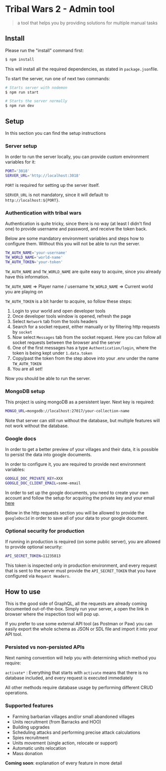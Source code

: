 #  Tribal Wars 2 - Admin tool
> a tool that helps you by providing solutions for multiple manual tasks

## Install

Please run the "install" command first:

```sh
$ npm install
```

This will install all the required dependencies, as stated in `package.json`file.

To start the server, run one of next two commands:

```sh
# Starts server with nodemon
$ npm run start

# Starts the server normally
$ npm run dev
```


## Setup

In this section you can find the setup instructions

### Server setup

In order to run the server locally, you can provide custom environment variables for it:

```sh
PORT='3018'
SERVER_URL='http://localhost:3018'
```

`PORT` is required for setting up the server itself. 

`SERVER_URL` is not mandatory, since it will default to `http://localhost:${PORT}`.

### Authentication with tribal wars 

Authentication is quite tricky, since there is no way (at least I didn't find one) to provide username and password, and receive the token back.

Below are some mandatory environment variables and steps how to configure them. Without this you will not be able to run the server.

```sh
TW_AUTH_NAME='your-username'
TW_WORLD_NAME='world-name'
TW_AUTH_TOKEN='your-token'
```

`TW_AUTH_NAME` and `TW_WORLD_NAME` are quite easy to acquire, since you already have this information.

`TW_AUTH_NAME` => Player name / username
`TW_WORLD_NAME` => Current world you are playing on

`TW_AUTH_TOKEN` is a bit harder to acquire, so follow these steps:

1. Login to your world and open developer tools
2. Once developer tools window is opened, refresh the page
3. Select `Network` tab from the tools headers
4. Search for a socket request, either manually or by filtering http requests by `socket`
5. Now select `Messages` tab from the socket request. Here you can follow all socket requests between the browser and the server
6. One of the first messages has a type `Authentication/login`, where the token is being kept under `1.data.token`
7. Copy/past the token from the step above into your .env under the name `TW_AUTH_TOKEN`
8. You are all set!

Now you should be able to run the server.

### MongoDB setup

This project is using mongoDB as a persistent layer. Next key is required:

```sh
MONGO_URL=mongodb://localhost:27017/your-collection-name
```

Note that server can still run without the database, but multiple features will not work without the database.

### Google docs

In order to get a better preview of your villages and their data, it is possible to persist the data into google documents.

In order to configure it, you are required to provide next environment variables:

```sh
GOOGLE_DOC_PRIVATE_KEY=XXX
GOOGLE_DOC_CLIENT_EMAIL=some-email
```

In order to set up the google documents, you need to create your own account and follow the setup for acquiring the private key and your email [here](https://developers.google.com/docs)

Below in the http requests section you will be allowed to provide the `googleDocId` in order to save all of your data to your google document.

### Optional security for production

If running in production is required (on some public server), you are allowed to provide optional security:

```sh
API_SECRET_TOKEN=11235813
```

This token is inspected only in production environment, and every request that is sent to the server must provide the `API_SECRET_TOKEN` that you have configured via `Request Headers`.


## How to use

This is the good side of GraphQL, all the requests are already coming documented out-of-the-box. Simply run your server, a open the link in browser where the inspection tool will pop up.

If you prefer to use some external API tool (as Postman or Paw) you can easily export the whole schema as JSON or SDL file and import it into your API tool.

### Persisted vs non-persisted APIs

Next naming convention will help you with determining which method you require:

`activate*` : Everything that starts with `activate` means that there is no database included, and every request is executed immediately

All other methods require database usage by performing different CRUD operations.

### Supported features

- Farming barbarian villages and/or small abandoned villages
- Units recruitment (from Barracks and HOO)
- Building upgrades
- Scheduling attacks and performing precise attack calculations
- Spies recruitment
- Units movement (single action, relocate or support)
- Automatic units relocation
- Mass donation

**Coming soon**: explanation of every feature in more detail

